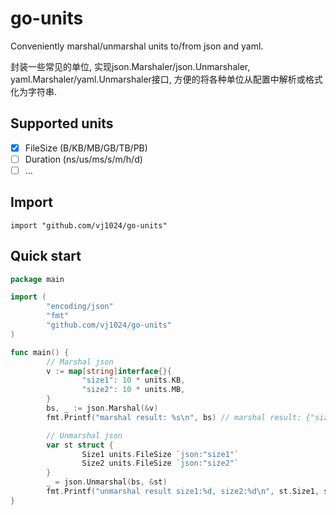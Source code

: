 # go-units

Conveniently marshal/unmarshal units to/from json and yaml.

封装一些常见的单位, 实现json.Marshaler/json.Unmarshaler, yaml.Marshaler/yaml.Unmarshaler接口, 方便的将各种单位从配置中解析或格式化为字符串.

## Supported units

- [x] FileSize (B/KB/MB/GB/TB/PB)
- [ ] Duration (ns/us/ms/s/m/h/d)
- [ ] ...

## Import

`import "github.com/vj1024/go-units"`

## Quick start

```go
package main

import (
        "encoding/json"
        "fmt"
        "github.com/vj1024/go-units"
)

func main() {
        // Marshal json
        v := map[string]interface{}{
                "size1": 10 * units.KB,
                "size2": 10 * units.MB,
        }
        bs, _ := json.Marshal(&v)
        fmt.Printf("marshal result: %s\n", bs) // marshal result: {"size1":"10KB","size2":"10MB"}

        // Unmarshal json
        var st struct {
                Size1 units.FileSize `json:"size1"`
                Size2 units.FileSize `json:"size2"`
        }
        _ = json.Unmarshal(bs, &st)
        fmt.Printf("unmarshal result size1:%d, size2:%d\n", st.Size1, st.Size2) // unmarshal result size1:10240, size2:10485760
}
```
